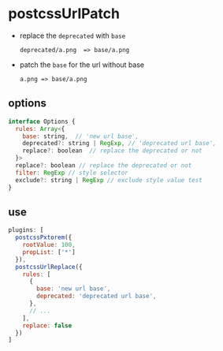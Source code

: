 # postcssUrlPatch

- replace the `deprecated` with `base`

      deprecated/a.png  => base/a.png

- patch the `base` for the url without base

      a.png => base/a.png

## options
```javascript
interface Options {
  rules: Array<{
    base: string,  // 'new url base',
    deprecated?: string | RegExp, // 'deprecated url base',
    replace?: boolean  // replace the deprecated or not 
  }>
  replace?: boolean // replace the deprecated or not
  filter: RegExp // style selector
  exclude?: string | RegExp // exclude style value test
}
```

## use
```javascript
plugins: [
  postcssPxtorem({
    rootValue: 100,
    propList: ['*']
  }),
  postcssUrlReplace({
    rules: [
      {
        base: 'new url base',
        deprecated: 'deprecated url base',
      },
      // ...
    ],
    replace: false
  })
]
```

